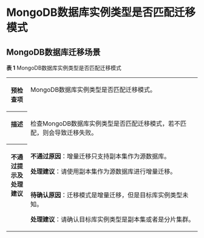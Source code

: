 # MongoDB数据库实例类型是否匹配迁移模式<a name="drs_11_0066"></a>

## MongoDB数据库迁移场景<a name="section1215815382368"></a>

**表 1**  MongoDB数据库实例类型是否匹配迁移模式

<a name="table1828717534330"></a>
<table><tbody><tr id="row928715319335"><th class="firstcol" valign="top" width="11%" id="mcps1.2.3.1.1"><p id="p1028711530339"><a name="p1028711530339"></a><a name="p1028711530339"></a><strong id="b19287753193317"><a name="b19287753193317"></a><a name="b19287753193317"></a>预检查项</strong></p>
</th>
<td class="cellrowborder" valign="top" width="89%" headers="mcps1.2.3.1.1 "><p id="p1728711536333"><a name="p1728711536333"></a><a name="p1728711536333"></a>MongoDB数据库实例类型是否匹配迁移模式。</p>
</td>
</tr>
<tr id="row1428712532337"><th class="firstcol" valign="top" width="11%" id="mcps1.2.3.2.1"><p id="p172871353193310"><a name="p172871353193310"></a><a name="p172871353193310"></a><strong id="b1228755315331"><a name="b1228755315331"></a><a name="b1228755315331"></a>描述</strong></p>
</th>
<td class="cellrowborder" valign="top" width="89%" headers="mcps1.2.3.2.1 "><p id="p3287165313334"><a name="p3287165313334"></a><a name="p3287165313334"></a>检查MongoDB数据库实例类型是否匹配迁移模式，若不匹配，则会导致迁移失败。</p>
</td>
</tr>
<tr id="row132879539336"><th class="firstcol" rowspan="2" valign="top" width="11%" id="mcps1.2.3.3.1"><p id="p828715530336"><a name="p828715530336"></a><a name="p828715530336"></a><strong id="b1728745333319"><a name="b1728745333319"></a><a name="b1728745333319"></a>不通过提示及处理建议</strong></p>
</th>
<td class="cellrowborder" valign="top" width="89%" headers="mcps1.2.3.3.1 "><p id="p1614134064919"><a name="p1614134064919"></a><a name="p1614134064919"></a><strong id="b281345617493"><a name="b281345617493"></a><a name="b281345617493"></a>不通过原因</strong>：增量迁移只支持副本集作为源数据库。</p>
<p id="p1021923974918"><a name="p1021923974918"></a><a name="p1021923974918"></a><strong id="b20239175318246"><a name="b20239175318246"></a><a name="b20239175318246"></a>处理建议</strong>：请使用副本集作为源数据库进行增量迁移。</p>
</td>
</tr>
<tr id="row5769193964016"><td class="cellrowborder" valign="top" headers="mcps1.2.3.3.1 "><p id="p14770939154019"><a name="p14770939154019"></a><a name="p14770939154019"></a><strong id="b979844514404"><a name="b979844514404"></a><a name="b979844514404"></a>待确认原因</strong>：迁移模式是增量迁移，但是目标库实例类型未知。</p>
<p id="p125581951164017"><a name="p125581951164017"></a><a name="p125581951164017"></a><strong id="b1231455812403"><a name="b1231455812403"></a><a name="b1231455812403"></a>处理建议</strong>：请确认目标库实例类型是副本集或者是分片集群。</p>
</td>
</tr>
</tbody>
</table>

